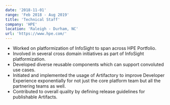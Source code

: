 ```yaml
---
date: '2018-11-01'
range: 'Feb 2018 - Aug 2019'
title: 'Technical Staff'
company: 'HPE'
location: 'Raleigh - Durham, NC'
url: 'https://www.hpe.com/'
---
```


- Worked on platformization of InfoSight to span across HPE Portfolio.
- Involved in several cross domain initiatives as part of InfoSight platformization.
- Developed diverse reusable components which can support convoluted use cases.
- Initiated and implemented the usage of Artifactory to improve Developer Experience exponentially for
  not just the core platform team but all the partnering teams as well.
- Contributed to overall quality by defining release guidelines for publishable Artifacts.
